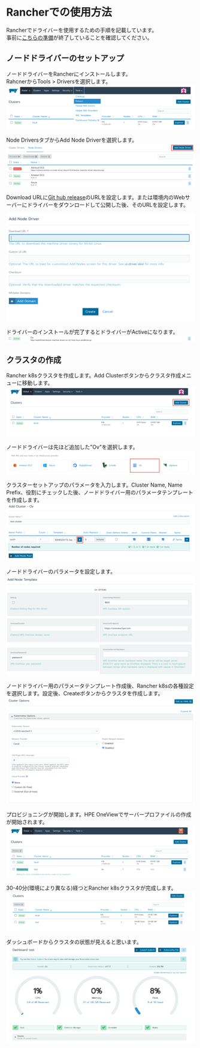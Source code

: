 # Rancherでの使用方法
Rancherでドライバーを使用するための手順を記載しています。  
事前に[こちらの準備](../setup.md)が終了していることを確認してください。

## ノードドライバーのセットアップ
ノードドライバーをRancherにインストールします。  
RahcnerからTools > Driversを選択します。
![](add_node_driver01.png "")

Node DriversタブからAdd Node Driverを選択します。
![](add_node_driver02.png "")


Download URLに[Git hub release](https://github.com/HPE-Japan-Presales/docker-machine-ov/releases)のURLを設定します。または環境内のWebサーバーにドライバーをダウンロードして公開した後、そのURLを設定します。

![](add_node_driver03.png "")

ドライバーのインストールが完了するとドライバーがActiveになります。
![](add_node_driver04.png "")

## クラスタの作成
Rancher k8sクラスタを作成します。Add Clusterボタンからクラスタ作成メニューに移動します。
![](add_cluster.png "")

ノードドライバーは先ほど追加した"Ov"を選択します。
![](node_driver_menu.png "")

クラスターセットアップのパラメータを入力します。Cluster Name, Name Prefix、役割にチェックした後、ノードドライバー用のパラメータテンプレートを作成します。
![](cluster_setup01.png "")

ノードドライバーのパラメータを設定します。
![](node_driver_params.png "")

ノードドライバー用のパラメータテンプレート作成後、Rancher k8sの各種設定を選択します。設定後、Createボタンからクラスタを作成します。
![](cluster_setup02.png "")

プロビジョニングが開始します。HPE OneViewでサーバープロファイルの作成が開始されます。
![](provisioning.png "")

30-40分(環境により異なる)経つとRancher k8sクラスタが完成します。
![](clusters.png "")

ダッシュボードからクラスタの状態が見えると思います。
![](dashboard.png "")

